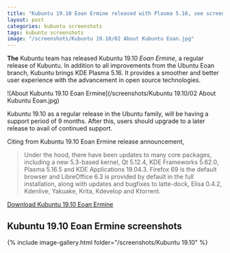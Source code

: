 ```yaml
---
title: "Kubuntu 19.10 Eoan Ermine released with Plasma 5.16, see screenshots"
layout: post
categories: kubuntu screenshots
tags: kubuntu screenshots
image: "/screenshots/Kubuntu 19.10/02 About Kubuntu Eoan.jpg"
---
```


**The** Kubuntu team has released Kubuntu 19.10 *Eoan Ermine*, a regular release of Kubuntu. In addition to all improvements from the Ubuntu Eoan branch, Kubuntu brings KDE Plasma 5.16. It provides a smoother and better user experience with the advancement in open source technologies.

![About Kubuntu 19.10 Eoan Ermine](/screenshots/Kubuntu 19.10/02 About Kubuntu Eoan.jpg)

Kubuntu 19.10 as a regular release in the Ubuntu family, will be having a support period of 9 months. After this, users should upgrade to a later release to avail of continued support.

Citing from Kubuntu 19.10 Eoan Ermine release announcement,
> Under the hood, there have been updates to many core packages, including a new 5.3-based kernel, Qt 5.12.4, KDE Frameworks 5.62.0, Plasma 5.16.5 and KDE Applications 19.04.3. Firefox 69 is the default browser and LibreOffice 6.3 is provided by default in the full installation, along with updates and bugfixes to latte-dock, Elisa 0.4.2, Kdenlive, Yakuake, Krita, Kdevelop and Ktorrent.

<a class="download" href="http://cdimage.ubuntu.com/kubuntu/releases/19.10/release/" target="_blank">Download Kubuntu 19.10 Eoan Ermine</a>

## Kubuntu 19.10 Eoan Ermine screenshots
{% include image-gallery.html folder="/screenshots/Kubuntu 19.10" %}

 